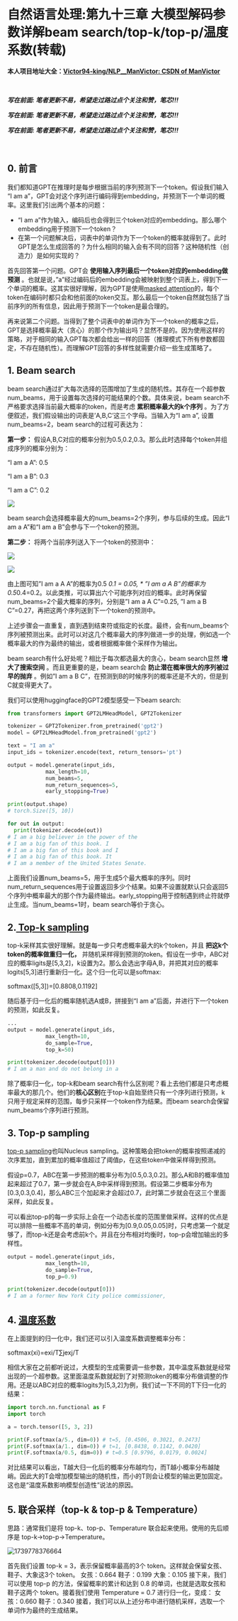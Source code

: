 # 自然语言处理:第九十三章 大模型解码参数详解beam search/top-k/top-p/温度系数(转载)

**本人项目地址大全：[Victor94-king/NLP__ManVictor: CSDN of ManVictor](https://github.com/Victor94-king/NLP__ManVictor)**


<br />

***写在前面: 笔者更新不易，希望走过路过点个关注和赞，笔芯!!!***

***写在前面: 笔者更新不易，希望走过路过点个关注和赞，笔芯!!!***

***写在前面: 笔者更新不易，希望走过路过点个关注和赞，笔芯!!!***

<br />


## 0. 前言

我们都知道GPT在推理时是每步根据当前的序列预测下一个token。假设我们输入 “I am a”，GPT会对这个序列进行编码得到embedding，并预测下一个单词的概率。这里我们引出两个基本的问题：

* “I am a”作为输入，编码后也会得到三个token对应的embedding。那么哪个embedding用于预测下一个token？
* 在第一个问题解决后，词表中的单词作为下一个token的概率就得到了。此时GPT是怎么生成回答的？为什么相同的输入会有不同的回答？这种随机性（创造力）是如何实现的？

首先回答第一个问题。GPT会 **使用输入序列最后一个token对应的embedding做预测** 。也就是说，”a”经过编码后的embedding会被映射到整个词表上，得到下一个单词的概率。这其实很好理解，因为GPT是使用[masked attention](https://zhida.zhihu.com/search?content_id=238440982&content_type=Article&match_order=1&q=masked+attention&zhida_source=entity)的，每个token在编码时都只会和他前面的token交互。那么最后一个token自然就包括了当前序列的所有信息，因此用于预测下一个token是最合理的。

再来说第二个问题。当得到了整个词表中的单词作为下一个token的概率之后，GPT是选择概率最大（贪心）的那个作为输出吗？显然不是的。因为使用这样的策略，对于相同的输入GPT每次都会给出一样的回答（推理模式下所有参数都固定，不存在随机性）。而理解GPT回答的多样性就需要介绍一些生成策略了。

## 1. Beam search

beam search通过扩大每次选择的范围增加了生成的随机性。其存在一个超参数num_beams，用于设置每次选择的可能结果的个数。具体来说，beam search不严格要求选择当前最大概率的token，而是考虑 **累积概率最大的k个序列** 。为了方便叙述，我们假设输出的词表是’A,B,C’这三个字母。当输入为“I am a”, 设置num_beams=2，beam search的过程可表达为：

 **第一步：** 假设A,B,C对应的概率分别为0.5,0.2,0.3。那么此时选择每个token并组成序列的概率分别为：

“I am a A”: 0.5

“I am a B”: 0.3

“I am a C”: 0.2

![](https://pic3.zhimg.com/v2-ea30e0e10cc4975e8858e047dc4acafc_1440w.jpg)

beam search会选择概率最大的num_beams=2个序列，参与后续的生成。因此“I am a A”和“I am a B”会参与下一个token的预测。

 **第二步：** 将两个当前序列送入下一个token的预测中：

![](https://pic3.zhimg.com/v2-09a91b17dcc05a0ca9128b681b8d4b0a_1440w.jpg)

![](https://pica.zhimg.com/v2-b6ee45f8e5a8de104fe7759758c803fe_1440w.jpg)

由上图可知”I am a A A”的概率为0.5 *0.1 = 0.05, * ”I am a A B”的概率为0.5*0.4=0.2。以此类推，可以算出六个可能序列对应的概率。此时再保留num_beams=2个最大概率的序列，分别是”I am a A C”=0.25, ”I am a B C”=0.27，再把这两个序列送到下一个token的预测中。

上述步骤会一直重复，直到遇到结束符或指定的长度。最终，会有num_beams个序列被预测出来。此时可以对这几个概率最大的序列做进一步的处理，例如选一个概率最大的作为最终的输出，或者根据概率做个采样作为输出。

beam search有什么好处呢？相比于每次都选最大的贪心，beam search显然 **增大了搜索空间** 。而且更重要的是，beam search会 **防止潜在概率很大的序列被过早的抛弃** 。例如”I am a B C”，在预测到B的时候序列的概率还是不大的，但是到C就变得更大了。

我们可以使用huggingface的GPT2模型感受一下beam search:

```python
from transformers import GPT2LMHeadModel, GPT2Tokenizer

tokenizer = GPT2Tokenizer.from_pretrained('gpt2')
model = GPT2LMHeadModel.from_pretrained('gpt2')

text = "I am a"
input_ids = tokenizer.encode(text, return_tensors='pt')

output = model.generate(input_ids, 
            max_length=10,  
            num_beams=5, 
            num_return_sequences=5, 
            early_stopping=True)

print(output.shape)
# torch.Size([5, 10])

for out in output:
  print(tokenizer.decode(out))
# I am a big believer in the power of the
# I am a big fan of this book. I
# I am a big fan of this book and I
# I am a big fan of this book. It
# I am a member of the United States Senate.
```

上面我们设置num_beams=5，用于生成5个最大概率的序列。同时num_return_sequences用于设置返回多少个结果。如果不设置就默认只会返回5个序列中概率最大的那个作为最终输出。early_stopping用于控制遇到终止符就停止生成。当num_beams=1时，beam search等价于贪心。

## 2.[ Top-k sampling](https://zhida.zhihu.com/search?content_id=238440982&content_type=Article&match_order=1&q=+Top-k+sampling&zhida_source=entity)

top-k采样其实很好理解。就是每一步只考虑概率最大的k个token，并且 **把这k个token的概率做重归一化，** 并随机采样得到预测的token。假设在一步中，ABC对应的概率ligits是[5,3,2]，k设置为2。那么会选出字母A,B，并把其对应的概率logits[5,3]进行重新归一化。这个归一化可以是softmax:

softmax([5,3])=[0.8808,0.1192]

随后基于归一化后的概率随机选A或B，拼接到“I am a”后面，并进行下一个token的预测，如此反复。

```python
...
output = model.generate(input_ids, 
            max_length=10,  
            do_sample=True,  
            top_k=50)

print(tokenizer.decode(output[0]))
# I am a man and do not belong in a
```

除了概率归一化，top-k和beam search有什么区别呢？看上去他们都是只考虑概率最大的那几个。他们的**核心区别**在于top-k自始至终只有一个序列进行预测，k只用于规定采样的范围，每步只采样一个token作为结果。而beam search会保留num_beams个序列进行预测。

## 3. Top-p sampling

[top-p sampling](https://zhida.zhihu.com/search?content_id=238440982&content_type=Article&match_order=1&q=top-p+sampling&zhida_source=entity)也叫Nucleus sampling。这种策略会把token的概率按照递减的次序累加，直到累加的概率值超过了阈值p，在这些token中做采样得到预测。

假设p=0.7，ABC在第一步预测的概率分布为[0.5,0.3,0.2]。那么A和B的概率值加起来超过了0.7，第一步就会在A,B中采样得到预测。假设第二步概率分布为[0.3,0.3,0.4]，那么ABC三个加起来才会超过0.7，此时第二步就会在这三个里面采样，如此反复。

可以看出top-p的每一步实际上会在一个动态长度的范围里做采样。这样的优点是可以排除一些概率不高的单词，例如分布为[0.9,0.05,0.05]时，只考虑第一个就足够了，而top-k还是会考虑前k个。并且在分布相对均衡时，top-p会增加输出的多样性。

```python
output = model.generate(input_ids, 
            max_length=10,  
            do_sample=True,  
            top_p=0.9)

print(tokenizer.decode(output[0]))
# I am a former New York City police commissioner,
```

## 4. [温度系数](https://zhida.zhihu.com/search?content_id=238440982&content_type=Article&match_order=1&q=%E6%B8%A9%E5%BA%A6%E7%B3%BB%E6%95%B0&zhida_source=entity)

在上面提到的归一化中，我们还可以引入温度系数调整概率分布：

softmax(xi)=exi/T∑jexj/T

相信大家在之前都听说过，大模型的生成需要调一些参数，其中温度系数就是经常出现的一个超参数。这里面温度系数就起到了对预测token的概率分布做调整的作用。还是以ABC对应的概率logits为[5,3,2]为例，我们试一下不同的T下归一化的结果：

```python
import torch.nn.functional as F
import torch

a = torch.tensor([5, 3, 2])

print(F.softmax(a/5., dim=0)) # t=5, [0.4506, 0.3021, 0.2473]
print(F.softmax(a/1., dim=0)) # t=1, [0.8438, 0.1142, 0.0420]
print(F.softmax(a/0.5, dim=0)) # t=0.5 [0.9796, 0.0179, 0.0024]
```

对比结果可以看出，T越大归一化后的概率分布越均匀，而T越小概率分布越陡峭。因此大的T会增加模型输出的随机性，而小的T则会让模型的输出更加固定。这也是“温度系数影响模型创造性”说法的原因。



## 5. 联合采样（top-k & top-p & Temperature）

思路：通常我们是将 top-k、top-p、Temperature 联合起来使用。使用的先后顺序是 top-k->top-p->Temperature。

![1739778376664](image/93_Parameter/1739778376664.png)

首先我们设置 top-k = 3，表示保留概率最高的3个 token。这样就会保留女孩、鞋子、大象这3个 token。
女孩：0.664
鞋子：0.199
大象：0.105
接下来，我们可以使用 top-p 的方法，保留概率的累计和达到 0.8 的单词，也就是选取女孩和鞋子这两个 token。接着我们使用 Temperature = 0.7 进行归一化，变成：
女孩：0.660
鞋子：0.340
接着，我们可以从上述分布中进行随机采样，选取一个单词作为最终的生成结果。
